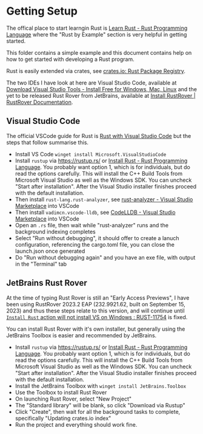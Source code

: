 # Getting Setup
The offical place to start learngin Rust is [Learn Rust - Rust Programming Language](https://www.rust-lang.org/learn) where the "Rust by Example" section is very helpful in getting started.

This folder contains a simple example and this document contains help on how to get started with developing a Rust program.

Rust is easily extended via crates, see [crates.io: Rust Package Registry](https://crates.io/).

The two IDEs I have look at here are Visual Studio Code, available at [Download Visual Studio Tools - Install Free for Windows, Mac, Linux](https://visualstudio.microsoft.com/downloads/) and the yet to be released Rust Rover from JetBrains, available at [Install RustRover | RustRover Documentation](https://www.jetbrains.com/help/rust//installation-guide.html).

## Visual Studio Code
The official VSCode guide for Rust is [Rust with Visual Studio Code](https://code.visualstudio.com/docs/languages/rust) but the steps that follow summarise this.

* Install VS Code `winget install Microsoft.VisualStudioCode`
* Install `rustup` via https://rustup.rs/ or [Install Rust - Rust Programming Language](https://www.rust-lang.org/tools/install).
You probably want option 1, which is for individuals, but do read the options carefully. 
This will install the C++ Build Tools from Microsoft Visual Studio as well as the Windows SDK. You can uncheck "Start after installation". After the Visual Studio installer finishes proceed with the default installation.
* Then install `rust-lang.rust-analyzer`, see [rust-analyzer - Visual Studio Marketplace](https://marketplace.visualstudio.com/items?itemName=rust-lang.rust-analyzer) into VSCode
* Then install `vadimcn.vscode-lldb`, see [CodeLLDB - Visual Studio Marketplace](https://marketplace.visualstudio.com/items?itemName=vadimcn.vscode-lldb) into VSCode
* Open an `.rs` file, then wait while "rust-analyzer" runs and the background indexing completes
* Select "Run without debugging", it should offer to create a lanuch configuration, referencing the cargo.toml file, you can close the launch.json once generated
* Do "Run without debugging again" and you have an exe file, with output in the "Terminal" tab

## JetBrains Rust Rover
At the time of typing Rust Rover is still an "Early Access Previews", I have been using RustRover 2023.2 EAP (232.9921.62, built on September 15, 2023) and thus these steps relate to this version, and will continue until [`Install Rust` action will not install VS on Windows : RUST-11754](https://youtrack.jetbrains.com/issue/RUST-11754) is fixed.

You can install Rust Rover with it's own installer, but generally using the JetBrains Toolbox is easier and recommended by JetBrains.

* Install `rustup` via https://rustup.rs/ or [Install Rust - Rust Programming Language](https://www.rust-lang.org/tools/install).
You probably want option 1, which is for individuals, but do read the options carefully. 
This will install the C++ Build Tools from Microsoft Visual Studio as well as the Windows SDK. You can uncheck "Start after installation". After the Visual Studio installer finishes proceed with the default installation.
* Install the JetBrains Toolbox with `winget install JetBrains.Toolbox`
* Use the Toolbox to install Rust Rover
* On launching Rust Rover, select "New Project"
* The "Standard library" will be blank, so click "Download via Rustup"
* Click "Create", then wait for all the background tasks to complete, specifically "Updating crates.io index"
* Run the project and everything should work fine.
